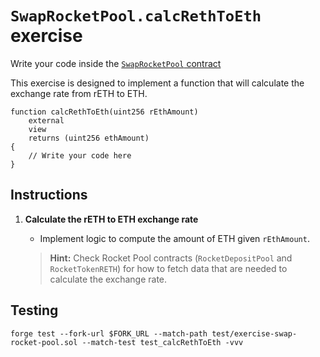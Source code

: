 # `SwapRocketPool.calcRethToEth` exercise

Write your code inside the [`SwapRocketPool` contract](../src/exercises/SwapRocketPool.sol)

This exercise is designed to implement a function that will calculate the exchange rate from rETH to ETH.

```solidity
function calcRethToEth(uint256 rEthAmount)
    external
    view
    returns (uint256 ethAmount)
{
    // Write your code here
}
```

## Instructions

1. **Calculate the rETH to ETH exchange rate**

   - Implement logic to compute the amount of ETH given `rEthAmount`.

   > **Hint:** Check Rocket Pool contracts (`RocketDepositPool` and `RocketTokenRETH`) for how to fetch data that are needed to calculate the exchange rate.

## Testing

```shell
forge test --fork-url $FORK_URL --match-path test/exercise-swap-rocket-pool.sol --match-test test_calcRethToEth -vvv
```
